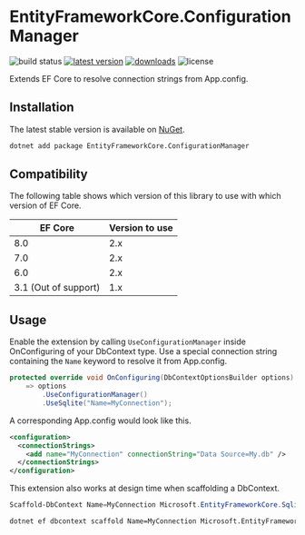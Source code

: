 EntityFrameworkCore.ConfigurationManager
========================================

![build status](https://img.shields.io/github/actions/workflow/status/efcore/EFCore.ConfigurationManager/dotnet.yml?branch=main) [![latest version](https://img.shields.io/nuget/v/EntityFrameworkCore.ConfigurationManager)](https://www.nuget.org/packages/EntityFrameworkCore.ConfigurationManager) [![downloads](https://img.shields.io/nuget/dt/EntityFrameworkCore.ConfigurationManager)](https://www.nuget.org/packages/EntityFrameworkCore.ConfigurationManager) ![license](https://img.shields.io/github/license/efcore/EFCore.ConfigurationManager)

Extends EF Core to resolve connection strings from App.config.

Installation
------------

The latest stable version is available on [NuGet](https://www.nuget.org/packages/EntityFrameworkCore.ConfigurationManager).

```sh
dotnet add package EntityFrameworkCore.ConfigurationManager
```

Compatibility
-------------

The following table shows which version of this library to use with which version of EF Core.

EF Core              | Version to use
-------------------- | --------------
8.0                  | 2.x
7.0                  | 2.x
6.0                  | 2.x
3.1 (Out of support) | 1.x

Usage
-----

Enable the extension by calling `UseConfigurationManager` inside OnConfiguring of your DbContext type. Use a special connection string containing the `Name` keyword to resolve it from App.config.

```cs
protected override void OnConfiguring(DbContextOptionsBuilder options)
    => options
        .UseConfigurationManager()
        .UseSqlite("Name=MyConnection");
```

A corresponding App.config would look like this.

```xml
<configuration>
  <connectionStrings>
    <add name="MyConnection" connectionString="Data Source=My.db" />
  </connectionStrings>
</configuration>
```

This extension also works at design time when scaffolding a DbContext.

```ps1
Scaffold-DbContext Name=MyConnection Microsoft.EntityFrameworkCore.Sqlite
```

```sh
dotnet ef dbcontext scaffold Name=MyConnection Microsoft.EntityFrameworkCore.Sqlite
```
